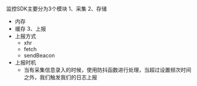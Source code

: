 监控SDK主要分为3个模块
1、采集
2、存储
  - 内存
  - 缓存
3、上报
  - 上报方式
    - xhr
    - fetch
    - sendBeacon
  - 上报时机
    - 当有采集信息录入的时候，使用防抖函数进行处理，当超过设置频次时间之外，我们触发我们的日志上报